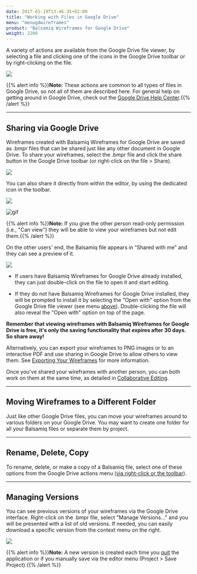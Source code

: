 ```yaml
---
date: 2017-01-19T13:46:35+02:00
title: "Working with Files in Google Drive"
menu: "menugdwireframes"
product: "Balsamiq Wireframes for Google Drive"
weight: 2200
---
```


A variety of actions are available from the Google Drive file viewer, by selecting a file and clicking one of the icons in the Google Drive toolbar or by right-clicking on the file.

![](//media.balsamiq.com/img/support/docs/gdrive/wireframes/gdrivemenu.png)

{{% alert info %}}**Note:** These actions are common to all types of files in Google Drive, so not all of them are described here. For general help on getting around in Google Drive, check out the [Google Drive Help Center](https://support.google.com/drive/).{{% /alert %}}

* * *

## Sharing via Google Drive

Wireframes created with Balsamiq Wireframes for Google Drive are saved as .bmpr files that can be shared just like any other document in Google Drive. To share your wireframes, select the .bmpr file and click the share button in the Google Drive toolbar (or right-click on the file > Share).

![](//media.balsamiq.com/img/support/docs/gdrive/wireframes/gdrive-sharing.png)

You can also share it directly from within the editor, by using the dedicated icon in the toolbar.

![](//media.balsamiq.com/img/support/docs/gdrive/wireframes/share-icon.png)

![gif](//media.balsamiq.com/img/support/docs/gdrive/wireframes/share.png)

{{% alert info %}}**Note:** If you give the other person read-only permission (i.e., "Can view") they will be able to view your wireframes but not edit them.{{% /alert %}}

On the other users' end, the Balsamiq file appears in “Shared with me” and they can see a preview of it.

![](//media.balsamiq.com/img/support/docs/gdrive/wireframes/shared-file.png)

- If users have Balsamiq Wireframes for Google Drive already installed, they can just double-click on the file to open it and start editing.

- If they do not have Balsamiq Wireframes for Google Drive installed, they will be prompted to install it by selecting the "Open with" option from the Google Drive file viewer (see menu [above](../drive-files)). Double-clicking the file will also reveal the "Open with" option on top of the page.

**Remember that viewing wireframes with Balsamiq Wireframes for Google Drive is free, it's only the saving functionality that expires after 30 days. So share away!**

Alternatively, you can export your wireframes to PNG images or to an interactive PDF and use sharing in Google Drive to allow others to view them. See [Exporting Your Wireframes](../exporting/) for more information.

Once you've shared your wireframes with another person, you can both work on them at the same time, as detailed in [Collaborative Editing](../collaborating/).

* * *

## Moving Wireframes to a Different Folder

Just like other Google Drive files, you can move your wireframes around to various folders on your Google Drive. You may want to create one folder for all your Balsamiq files or separate them by project.

* * *

## Rename, Delete, Copy

To rename, delete, or make a copy of a Balsamiq file, select one of these options from the Google Drive actions menu ([via right-click or the toolbar](../drive-files)).

* * *

## Managing Versions

You can see previous versions of your wireframes via the Google Drive interface. Right-click on the .bmpr file, select "Manage Versions..." and you will be presented with a list of old versions. If needed, you can easily download a specific version from the context menu on the right.

![](//media.balsamiq.com/img/support/docs/gdrive/wireframes/managerevisions.png)

{{% alert info %}}**Note:** A new version is created each time you [quit](../intro/#returning-to-google-drive-closing-the-editor) the application or if you manually save via the editor menu (Project > Save Project).{{% /alert %}}
